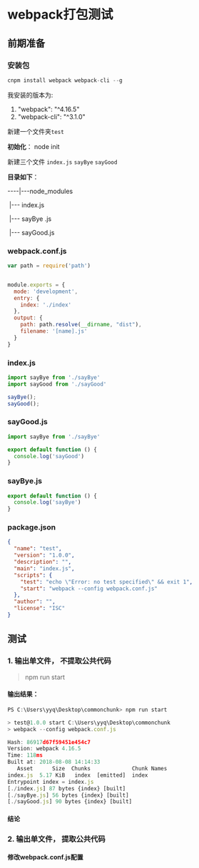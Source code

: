 # webpack打包测试



## 前期准备



### 安装包

```javascript
cnpm install webpack webpack-cli --g
```

我安装的版本为:

1. "webpack": "^4.16.5" 
2. "webpack-cli": "^3.1.0" 

新建一个文件夹`test`

**初始化**： node init

新建三个文件 `index.js`  `sayBye`  `sayGood`

**目录如下**： 

----|---node_modules

​     |--- index.js

​     |--- sayBye .js

​     |--- sayGood.js



###  webpack.conf.js

```javascript
var path = require('path')


module.exports = {
  mode: 'development',
  entry: {
    index: './index'
  },
  output: {
    path: path.resolve(__dirname, "dist"),
    filename: '[name].js'
  }
}
```



### index.js

```javascript
import sayBye from './sayBye'
import sayGood from './sayGood'

sayBye();
sayGood();
```



### sayGood.js

```javascript
import sayBye from './sayBye'

export default function () {
  console.log('sayGood')
}
```



### sayBye.js

```javascript
export default function () {
  console.log('sayBye')
}
```



### package.json

```json
{
  "name": "test",
  "version": "1.0.0",
  "description": "",
  "main": "index.js",
  "scripts": {
    "test": "echo \"Error: no test specified\" && exit 1",
    "start": "webpack --config webpack.conf.js"
  },
  "author": "",
  "license": "ISC"
}

```





## 测试



### 1. 输出单文件， 不提取公共代码

> npm run start



#### 输出结果：

```javascript
PS C:\Users\yyq\Desktop\commonchunk> npm run start

> test@1.0.0 start C:\Users\yyq\Desktop\commonchunk
> webpack --config webpack.conf.js

Hash: 86917d67f59451e454c7
Version: webpack 4.16.5
Time: 118ms
Built at: 2018-08-08 14:14:33
   Asset      Size  Chunks             Chunk Names
index.js  5.17 KiB   index  [emitted]  index
Entrypoint index = index.js
[./index.js] 87 bytes {index} [built]
[./sayBye.js] 56 bytes {index} [built]
[./sayGood.js] 90 bytes {index} [built]
```

#### 结论 



### 2. 输出单文件， 提取公共代码 

#### 修改webpack.conf.js配置

```

```



